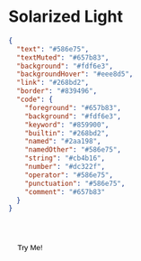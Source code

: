 # Solarized Light

```json
{
  "text": "#586e75",
  "textMuted": "#657b83",
  "background": "#fdf6e3",
  "backgroundHover": "#eee8d5",
  "link": "#268bd2",
  "border": "#839496",
  "code": {
    "foreground": "#657b83",
    "background": "#fdf6e3",
    "keyword": "#859900",
    "builtin": "#268bd2",
    "named": "#2aa198",
    "namedOther": "#586e75",
    "string": "#cb4b16",
    "number": "#dc322f",
    "operator": "#586e75",
    "punctuation": "#586e75",
    "comment": "#657b83"
  }
}
```

<button style="margin-top:2rem;background-color:hsl(var(--color-background-hover));border:hsl(var(--color-border)) 1px solid;padding:0.5rem 1rem;border-radius:0.375rem;" onClick="(function() { let theme = document.getElementById('theme'); theme.innerHTML = `
	:root {
		--color-text: 194 14% 40%;
		--color-text-muted: 196 13% 45%;
		--color-background: 44 87% 94%;
		--color-background-hover: 46 42% 88%;
		--color-link: 205 69% 49%;
		--color-border: 186 8% 55%;
		--color-code-foreground: 196 13% 45%;
		--color-code-background: 44 87% 94%;
		--color-code-keyword: 68 100% 30%;
		--color-code-builtin: 205 69% 49%;
		--color-code-named: 175 59% 40%;
		--color-code-named-other: 194 14% 40%;
		--color-code-string: 18 80% 44%;
		--color-code-number: 1 71% 52%;
		--color-code-operator: 194 14% 40%;
		--color-code-punctuation: 194 14% 40%;
		--color-code-comment: 196 13% 45%;
	}` })()">
  Try Me!
</button>